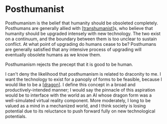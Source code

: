# Posthumanist

Posthumanism is the belief that humanity should be obsoleted completely.  Posthumans are generally allied with [[transhumanist]]s, who believe that humanity should be upgraded intensely with new technology.  The two exist on a continuum, and the boundary between them is too unclear to sustain conflict.  At what point of upgrading do humans cease to be?  Posthumans are generally satisfied that any intensive process of upgrading will eventually obsolete humans as we know them.

Posthumanism rejects the precept that it is good to be human.

I can't deny the likelihood that posthumanism is related to draconity to me.  I want the technology to exist for a panoply of forms to be feasible, because I would like to be a [[dragon]].  I define this concept in a broad and productively-intended manner; I would say the pinnacle of this aspiration would be to interface with the world as an AI whose dragon form was a well-simulated virtual reality component.  More moderately, I long to be valued as a mind in a mechanized world, and I think society is losing potential due to its reluctance to push forward fully on new technological potentials.

[//begin]: # "Autogenerated link references for markdown compatibility"
[transhumanist]: transhumanist.md "Transhumanist"
[dragon]: dragon.md "Dragon"
[//end]: # "Autogenerated link references"